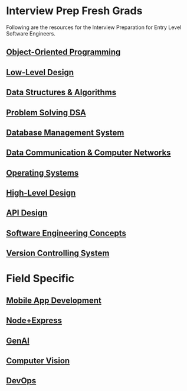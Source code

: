 # Interview Prep Fresh Grads
Following are the resources for the Interview Preparation for Entry Level Software Engineers.
## [Object-Oriented Programming](https://github.com/shahzaneer/Core-Object-Oriented-Programming)
## [Low-Level Design](https://github.com/shahzaneer/Low-Level-System-Design)
## [Data Structures & Algorithms](https://github.com/shahzaneer/Data-Structures-and-Algorithms)
## [Problem Solving DSA](https://github.com/shahzaneer/DSA-Placement-Legion)
## [Database Management System](https://github.com/shahzaneer/Database-Management-Systems)
## [Data Communication & Computer Networks](https://github.com/shahzaneer/Data-Communication-and-Computer-Networks)
## [Operating Systems](https://github.com/shahzaneer/Operating-Systems)
## [High-Level Design](https://github.com/shahzaneer/High-Level-System-Design)
## [API Design](https://github.com/shahzaneer/API-Design)
## [Software Engineering Concepts](https://github.com/shahzaneer/Software-Engineering-Concepts)
## [Version Controlling System](https://github.com/shahzaneer/Git-and-Github-Fundamentals)

# Field Specific
## [Mobile App Development]()
## [Node+Express]()
## [GenAI]()
## [Computer Vision]()
## [DevOps](https://github.com/shahzaneer/DevOps/)

